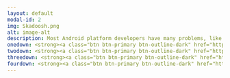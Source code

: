 ```yaml
---
layout: default
modal-id: 2
img: Skadoosh.png
alt: image-alt
description: Most Android platform developers have many problems, like <b>slow internet</b> or even <b>low bandwidth</b>. Due to this, they are unable to sync the big chunk of Android source codes from their respective repositories. Hence, most of the new and learning developers just fail at the first step which is downloading the source code!<br><br>So, I started this project where people needing the sources just submit a pull request of they manifest required. After it is merged, skadoosh automates the downloading, compressing and uploading of the sources to AndroidFileHost where the developers can download the highly compressed sources. This is done via a webhook and <a href="https://caddyserver.com/">Caddy</a> which keeps watching for changes on my repository. Result is a source tarball having a size which is much smaller than the stuff synced manually.<br><br>Why name it "<b>Skadoosh</b>"?<br> Well, as the urban dictionary defines it, it is a term used to do stuff at one go. And I love pandas. Hence.
onedown: <strong><a class="btn btn-primary btn-outline-dark" href="http://forum.xda-developers.com/android/software/sources-android-sources-highly-t3231109"><i class="fa fa-mobile"></i>  XDA</a></strong>
twodown: <strong><a class="btn btn-primary btn-outline-dark" href="https://github.com/regalstreak/skadoosh/"><i class="fa fa-github"></i>   Skadoosh Github</a></strong>
threedown: <strong><a class="btn btn-primary btn-outline-dark" href="https://github.com/regalstreak/skadhook/"><i class="fa fa-github"></i>   Skahook Github</a></strong>
fourdown: <strong><a class="btn btn-primary btn-outline-dark" href="https://www.androidfilehost.com/?w=files&flid=87142"><i class="fa fa-android"></i>  AFH</a></strong>
---
```

